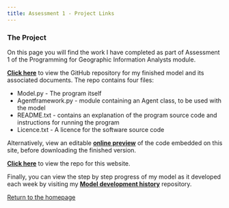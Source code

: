 ```yaml
---
title: Assessment 1 - Project Links
---
```


### The Project
On this page you will find the work I have completed as part of Assessment 1 of the Programming for Geographic Information Analysts module. 

[**Click here**](https://github.com/davidosh96/Assessment_1) to view the GitHub repository for my finished model and its associated documents.
The repo contains four files:
* Model.py - The program itself
* Agentframework.py - module containing an Agent class, to be used with the model
* README.txt - contains an explanation of the program source code and instructions for running the program
* Licence.txt - A licence for the software source code






Alternatively, view an editable [**online preview**](https://davidosh96.github.io/modelpreview.html) of the code embedded on this site, before downloading the finished version.


[**Click here**](https://github.com/davidosh96/davidosh96.github.io) to view the repo for this website.

Finally, you can view the step by step progress of my model as it developed each week by visiting my
[**Model development history**](https://github.com/davidosh96/Assessment_1_Development) repository.


[Return to the homepage](https://davidosh96.github.io/index.html)
